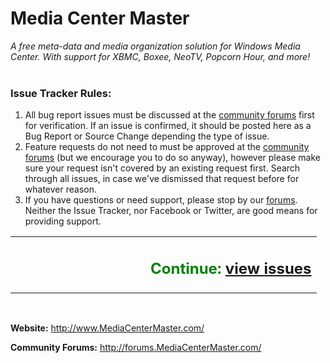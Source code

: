 # Media Center Master #
_A free meta-data and media organization solution for Windows Media Center. With support for XBMC, Boxee, NeoTV, Popcorn Hour, and more!_
<br>
<br>

<h3>Issue Tracker Rules:</h3>
<ol><li>All bug report issues must be discussed at the <a href='http://forums.MediaCenterMaster.com/'>community forums</a> first for verification.  If an issue is confirmed, it should be posted here as a Bug Report or Source Change depending the type of issue.<br>
</li><li>Feature requests do not need to must be approved at the <a href='http://forums.MediaCenterMaster.com/'>community forums</a> (but we encourage you to do so anyway), however please make sure your request isn't covered by an existing request first.  Search through all issues, in case we've dismissed that request before for whatever reason.<br>
</li><li>If you have questions or need support, please stop by our <a href='http://forums.MediaCenterMaster.com/'>forums</a>.  Neither the Issue Tracker, nor Facebook or Twitter, are good means for providing support.</li></ol>

<table width='600' border='0'>
<tr>
<td width='200'>
</td>
<td align='left'>
<h2><font color='#008000'>Continue: <a href='http://code.google.com/p/mediacentermaster/issues/list'>view issues</a></font></h2>
</td>
</tr>
</table>
<br>


<b>Website:</b>
<a href='http://www.MediaCenterMaster.com/'>http://www.MediaCenterMaster.com/</a>

<b>Community Forums:</b>
<a href='http://forums.MediaCenterMaster.com/'>http://forums.MediaCenterMaster.com/</a>